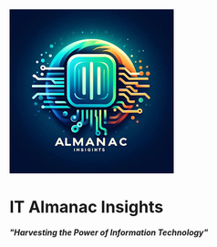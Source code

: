 <img src="almanacinsights.png" alt="Logo for Almanac Insights" />

# IT Almanac Insights
***"Harvesting the Power of Information Technology"***
